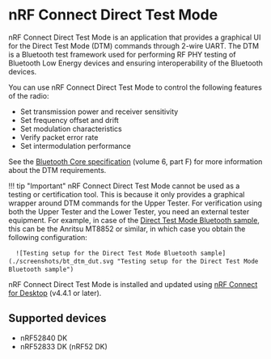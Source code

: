 # nRF Connect Direct Test Mode

nRF Connect Direct Test Mode is an application that provides a graphical UI for the Direct Test Mode (DTM) commands through 2-wire UART. The DTM is a Bluetooth test framework used for performing RF PHY testing of Bluetooth Low Energy devices and ensuring interoperability of the Bluetooth devices.

You can use nRF Connect Direct Test Mode to control the following features of the radio:

- Set transmission power and receiver sensitivity
- Set frequency offset and drift
- Set modulation characteristics
- Verify packet error rate
- Set intermodulation performance

See the [Bluetooth Core specification](https://www.bluetooth.com/specifications/specs/core-specification-5-3/) (volume 6, part F) for more information about the DTM requirements.

!!! tip "Important"
      nRF Connect Direct Test Mode cannot be used as a testing or certification tool. This is because it only provides a graphical wrapper around DTM commands for the Upper Tester. For verification using both the Upper Tester and the Lower Tester, you need an external tester equipment. For example, in case of the [Direct Test Mode Bluetooth sample](https://docs.nordicsemi.com/bundle/ncs-latest/page/nrf/samples/bluetooth/direct_test_mode/README.html), this can be the Anritsu MT8852 or similar, in which case you obtain the following configuration:

      ![Testing setup for the Direct Test Mode Bluetooth sample](./screenshots/bt_dtm_dut.svg "Testing setup for the Direct Test Mode Bluetooth sample")

nRF Connect Direct Test Mode is installed and updated using [nRF Connect for Desktop](https://docs.nordicsemi.com/bundle/ug_nrf_connect_desktop/page/struct/nrftools_nrfconnect.html) (v4.4.1 or later).

## Supported devices

- nRF52840 DK
- nRF52833 DK (nRF52 DK)